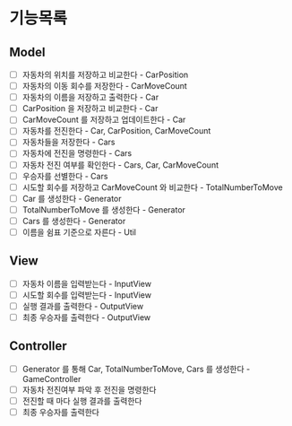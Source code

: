 # 기능목록

## Model
- [ ] 자동차의 위치를 저장하고 비교한다 - CarPosition
- [ ] 자동차의 이동 회수를 저장한다 - CarMoveCount
- [ ] 자동차의 이름을 저장하고 출력한다 - Car
- [ ] CarPosition 을 저장하고 비교한다 - Car
- [ ] CarMoveCount 를 저장하고 업데이트한다 - Car
- [ ] 자동차를 전진한다 - Car, CarPosition, CarMoveCount
- [ ] 자동차들을 저장한다 - Cars
- [ ] 자동차에 전진을 명령한다 - Cars
- [ ] 자동차 전진 여부를 확인한다 - Cars, Car, CarMoveCount
- [ ] 우승자를 선별한다 - Cars
- [ ] 시도할 회수를 저장하고 CarMoveCount 와 비교한다 - TotalNumberToMove
- [ ] Car 를 생성한다 - Generator
- [ ] TotalNumberToMove 를 생성한다 - Generator
- [ ] Cars 를 생성한다 - Generator
- [ ] 이름을 쉼표 기준으로 자른다 - Util
## View
- [ ] 자동차 이름을 입력받는다 - InputView
- [ ] 시도할 회수를 입력받는다 - InputView
- [ ] 실행 결과를 출력한다 - OutputView
- [ ] 최종 우승자를 출력한다 - OutputView
## Controller
- [ ] Generator 를 통해 Car, TotalNumberToMove, Cars 를 생성한다 - GameController
- [ ] 자동차 전진여부 파악 후 전진을 명령한다
- [ ] 전진할 때 마다 실행 결과를 출력한다
- [ ] 최종 우승자를 출력한다